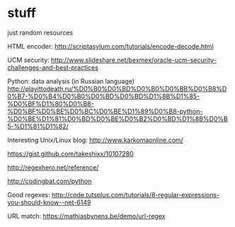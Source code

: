 stuff
=====

just random resources


HTML encoder: http://scriptasylum.com/tutorials/encode-decode.html

UCM security: http://www.slideshare.net/bexmex/oracle-ucm-security-challenges-and-best-practices

Python: data analysis (in Russian language) http://playittodeath.ru/%D0%B0%D0%BD%D0%B0%D0%BB%D0%B8%D0%B7-%D0%B4%D0%B0%D0%BD%D0%BD%D1%8B%D1%85-%D0%BF%D1%80%D0%B8-%D0%BF%D0%BE%D0%BC%D0%BE%D1%89%D0%B8-python-%D0%BE%D1%81%D0%BD%D0%BE%D0%B2%D0%BD%D1%8B%D0%B5-%D1%81%D1%82/

Interesting Unix/Linux blog: http://www.karkomaonline.com/

https://gist.github.com/takeshixx/10107280

http://regexhero.net/reference/

http://codingbat.com/python

Good regexes:
http://code.tutsplus.com/tutorials/8-regular-expressions-you-should-know--net-6149

URL match:
https://mathiasbynens.be/demo/url-regex
